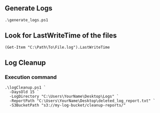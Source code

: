## Generate Logs

```
.\generate_logs.ps1
```

## Look for LastWriteTime of the files
```
(Get-Item "C:\Path\To\File.log").LastWriteTime
```

## Log Cleanup

### Execution command

```
.\logCleanup.ps1 `
  -DaysOld 15 `
  -LogDirectory "C:\Users\YourName\Desktop\Logs" `
  -ReportPath "C:\Users\YourName\Desktop\deleted_log_report.txt" `
  -S3BucketPath "s3://my-log-bucket/cleanup-reports/"

```